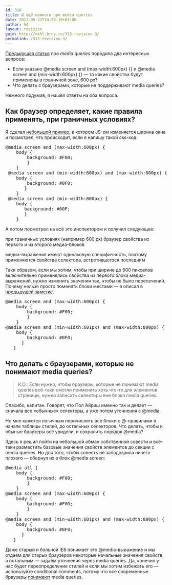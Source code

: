 ```yaml
---
id: 316
title: И ещё немного про media queries
date: 2012-05-23T14:58:19+03:00
author: h4
layout: revision
guid: http://mkhl.brnv.ru/313-revision-3/
permalink: /313-revision-3/
---
```

[Предыдущая статья](http://mkhl.brnv.ru/about-media-queries/ "Немного про media queries") про _media queries_ породила два интересных вопроса:

  * Если указано @media screen and (max-width:600px) {} и @media screen and (min-width:600px) {} — то какие свойства будут применены в граничной зоне, 600 px?
  * Что делать с браузерами, которые не поддерживают media queries?

Немного подумав, я нашёл ответы на оба вопроса.

## Как браузер определяет, какие правила применять, при граничных условиях?

Я сделал [небольшой пример](http://webdev.brnv.ru/labs/media-queries-limits/), в котором JS-ом изменяется ширина окна и посмотрел, что происходит, если я напишу такой css-код:

<pre>@media screen and (max-width:600px) {
    body {
        background: #F00;
        }
    }
 @media screen and (min-width:600px) and (max-width:800px) {
    body {
        background: #0F0;
       }
    }
 @media screen and (min-width:800px) {
    body {
       background: #00F;
       }
    }</pre>

А потом посмотрел на всё это инспектором и получил следующее:

при граничных условиях (например 600 px) браузер свойства из первого и из второго медиа-блоков

медиа-выражения имеют одинаковую специфичность, поэтому применяются свойства селектора, встретившегося последним

Таки образом, если мы хотим, чтобы при ширине до 600 пикселов включительно применялись свойства из первого блока медиа-выражений, нужно изменить значения так, чтобы не было пересечений. Почему нельзя просто поменять блоки местами — я описал в [предыдущей заметке](http://mkhl.brnv.ru/about-media-queries/ "Немного про media queries").

<pre>@media screen and (max-width:600px) {
    body {
        background: #F00;
        }
    }
@media screen and (min-width:601px) and (max-width:800px) {
    body {
        background: #0F0;
      }
   }</pre>

## Что делать с браузерами, которые не понимают media queries?

> К.О.: Если нужно, чтобы браузеры, которые не понимают media queries всё-таки смогли применить хоть что-то для элементов страницы, нужно записать селекторы вне блока media queries.

Спасибо, капитан. Говорят, что Пол Айриш именно так и делает — сначала все «обычные» селекторы, а уже потом уточнения с @media.

Но мне кажется логичным перичислять все блоки с @-правилами в начале таблицы стилей, до остальных селекторов. Что делать, чтобы и обыные браузеры всё увидели, и сохранить порядок @media?

Здесь я решил пойти на небольшой обман собственной совести и всё-таки разместить базовые значения свойств элементов до секции с media queries. Но для того, чтобы совесть не заподозрила ничего плохого — обернул их в блок @media screen:

<pre>@media all {
    body {
        background: #F00;
        }
    }
@media screen and (max-width:600px) {
    body {
        background: #F00;
        }
    }
@media screen and (min-width:601px) and (max-width:800px) {
    body {
        background: #0F0;
      }
   }</pre>

Даже старый и больной IE6 понимает это @media-выражение и мы отдаём для старых браузеров некоторые начальные значения свойств, а остальным — задаём уточнения через media queries. Да, конечно у нас будет переопределение стилей и если мы хотим избежать его — используйте conditional comments, потому что все современные браузеры [понимают](http://caniuse.com/#feat=css-mediaqueries) media queries.